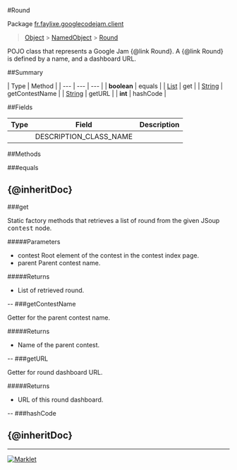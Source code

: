 #Round

Package [fr.faylixe.googlecodejam.client](README.md)<br>
> [Object](../../../java/lang/Object.md) > [NamedObject](/common/NamedObject.md) > [Round](Round.md)

<p>POJO class that represents a Google Jam {@link Round}.
 A {@link Round} is defined by a name, and a dashboard
 URL.</p>

##Summary


| Type | Method |
| --- | --- | --- |
| **boolean** | equals |
| [List](../../../java/util/List.md) | get |
| [String](../../../java/lang/String.md) | getContestName |
| [String](../../../java/lang/String.md) | getURL |
| **int** | hashCode |

##Fields


| Type | Field | Description |
| --- | --- | --- |
|  | DESCRIPTION_CLASS_NAME |

##Methods

###equals


{@inheritDoc}
--
###get


<p>Static factory methods that retrieves a list of round
 from the given JSoup <tt>contest</tt> node.</p>
#####Parameters


* contest Root element of the contest in the contest index page.
* parent Parent contest name.

#####Returns


* List of retrieved round.

--
###getContestName


<p>Getter for the parent contest name.</p>
#####Returns


* Name of the parent contest.

--
###getURL


<p>Getter for round dashboard URL.</p>
#####Returns


* URL of this round dashboard.

--
###hashCode


{@inheritDoc}
--
---
[![Marklet](https://img.shields.io/badge/Generated%20by-Marklet-green.svg)](https://github.com/Faylixe/marklet)